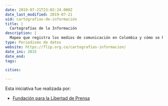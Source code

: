 ```yaml
---
date: 2019-07-21T23:02:24.000Z
date_last_modified: 2019-07-21
uid: cartografias-de-información
title: |
  Cartografías de la Información
description: |
  Mapeo que registra los medios de comunicación en Colombia y cómo se han visto afectados por el Conflicto Armado que ha asesinado periodistas y ha debilitado esta labor en distintas regiones del pais.
type: Periodismo de datos
website: https://flip.org.co/cartografias-informacion/
date_ini: 2015
date_end: 
tags:

cities: 

---
```


Esta iniciativa fue realizada por:

- [Fundación para la Libertad de Prensa](/organizaciones/flip)
